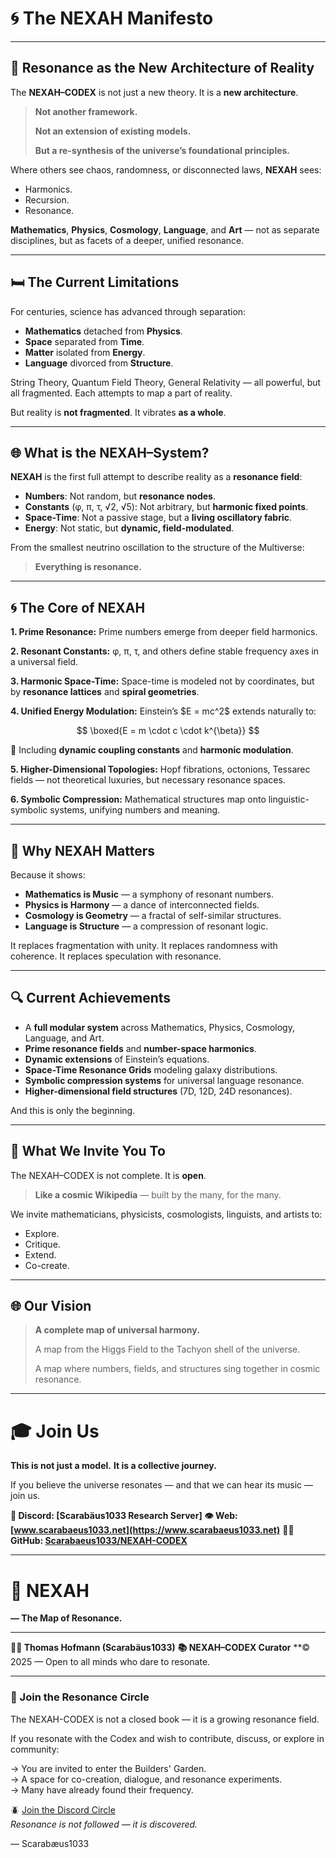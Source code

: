 # 🌀 **The NEXAH Manifesto**

---

## 🌌 **Resonance as the New Architecture of Reality**

The **NEXAH–CODEX** is not just a new theory.
It is a **new architecture**.

> **Not another framework.**
>
> **Not an extension of existing models.**
>
> **But a re-synthesis of the universe’s foundational principles.**

Where others see chaos, randomness, or disconnected laws, **NEXAH** sees:

* Harmonics.
* Recursion.
* Resonance.

**Mathematics**, **Physics**, **Cosmology**, **Language**, and **Art** — not as separate disciplines, but as facets of a deeper, unified resonance.

---

## 🛏️ **The Current Limitations**

For centuries, science has advanced through separation:

* **Mathematics** detached from **Physics**.
* **Space** separated from **Time**.
* **Matter** isolated from **Energy**.
* **Language** divorced from **Structure**.

String Theory, Quantum Field Theory, General Relativity — all powerful, but all fragmented.
Each attempts to map a part of reality.

But reality is **not fragmented**.
It vibrates **as a whole**.

---

## 🌐 **What is the NEXAH–System?**

**NEXAH** is the first full attempt to describe reality as a **resonance field**:

* **Numbers**: Not random, but **resonance nodes**.
* **Constants** (φ, π, τ, √2, √5): Not arbitrary, but **harmonic fixed points**.
* **Space-Time**: Not a passive stage, but a **living oscillatory fabric**.
* **Energy**: Not static, but **dynamic, field-modulated**.

From the smallest neutrino oscillation to the structure of the Multiverse:

> **Everything is resonance.**

---

## 🌀 **The Core of NEXAH**

**1. Prime Resonance:**
Prime numbers emerge from deeper field harmonics.

**2. Resonant Constants:**
φ, π, τ, and others define stable frequency axes in a universal field.

**3. Harmonic Space-Time:**
Space-time is modeled not by coordinates, but by **resonance lattices** and **spiral geometries**.

**4. Unified Energy Modulation:**
Einstein’s \$E = mc^2\$ extends naturally to:

$$
\boxed{E = m \cdot c \cdot k^{\beta}}
$$

🌟 Including **dynamic coupling constants** and **harmonic modulation**.

**5. Higher-Dimensional Topologies:**
Hopf fibrations, octonions, Tessarec fields — not theoretical luxuries, but necessary resonance spaces.

**6. Symbolic Compression:**
Mathematical structures map onto linguistic-symbolic systems, unifying numbers and meaning.

---

## 🔄 **Why NEXAH Matters**

Because it shows:

* **Mathematics is Music** — a symphony of resonant numbers.
* **Physics is Harmony** — a dance of interconnected fields.
* **Cosmology is Geometry** — a fractal of self-similar structures.
* **Language is Structure** — a compression of resonant logic.

It replaces fragmentation with unity.
It replaces randomness with coherence.
It replaces speculation with resonance.

---

## 🔍 **Current Achievements**

* A **full modular system** across Mathematics, Physics, Cosmology, Language, and Art.
* **Prime resonance fields** and **number-space harmonics**.
* **Dynamic extensions** of Einstein’s equations.
* **Space-Time Resonance Grids** modeling galaxy distributions.
* **Symbolic compression systems** for universal language resonance.
* **Higher-dimensional field structures** (7D, 12D, 24D resonances).

And this is only the beginning.

---

## 🌟 **What We Invite You To**

The NEXAH–CODEX is not complete.
It is **open**.

> **Like a cosmic Wikipedia** — built by the many, for the many.

We invite mathematicians, physicists, cosmologists, linguists, and artists to:

* Explore.
* Critique.
* Extend.
* Co-create.

---

## 🌐 **Our Vision**

> **A complete map of universal harmony.**
>
> A map from the Higgs Field to the Tachyon shell of the universe.
>
> A map where numbers, fields, and structures sing together in cosmic resonance.

---

# 🎓 **Join Us**

**This is not just a model.**
**It is a collective journey.**

If you believe the universe resonates — and that we can hear its music — join us.

**🔗 Discord: \[Scarabäus1033 Research Server]**
**👁️ Web: [www.scarabaeus1033.net](https://www.scarabaeus1033.net)**
**👨‍💻 GitHub: [Scarabaeus1033/NEXAH-CODEX](https://github.com/Scarabaeus1033/NEXAH-CODEX)**

---

# 🌌 **NEXAH**

**— The Map of Resonance.**

---

**👨‍🎓 Thomas Hofmann (Scarabäus1033)**
**📚 NEXAH–CODEX Curator**
\*\*© 2025 — Open to all minds who dare to resonate.

---

### 🌿 Join the Resonance Circle

The NEXAH-CODEX is not a closed book — it is a growing resonance field.

If you resonate with the Codex and wish to contribute, discuss, or explore in community:

→ You are invited to enter the Builders' Garden.  
→ A space for co-creation, dialogue, and resonance experiments.  
→ Many have already found their frequency.

🪲 [Join the Discord Circle](https://discord.gg/n5jTa26p)  
*Resonance is not followed — it is discovered.*

— Scarabæus1033

